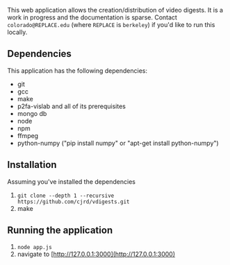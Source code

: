 This web application allows the creation/distribution of video digests. It is a work in progress and the documentation is sparse. Contact `colorado@REPLACE.edu` (where `REPLACE` is `berkeley`) if you'd like to run this locally.

## Dependencies
This application has the following dependencies:
- git
- gcc
- make
- p2fa-vislab and all of its prerequisites
- mongo db
- node
- npm
- ffmpeg
- python-numpy ("pip install numpy" or "apt-get install python-numpy")

## Installation
Assuming you've installed the dependencies

1. `git clone --depth 1 --recursive https://github.com/cjrd/vdigests.git`
2. make

## Running the application
1. `node app.js`
2. navigate to [http://127.0.0.1:3000](http://127.0.0.1:3000)
